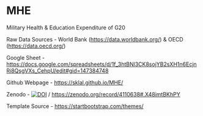 # MHE

Military Health & Education Expenditure of G20


Raw Data Sources - World Bank (https://data.worldbank.org/) & OECD (https://data.oecd.org/)

Google Sheet - https://docs.google.com/spreadsheets/d/1f_3htBNl3CK8sojYB2sXH1n6EcjnRi8QsgVXs_CehpU/edit#gid=147384748

Github Webpage - https://sklal.github.io/MHE/

Zenodo - [![DOI](https://zenodo.org/badge/305766716.svg)](https://zenodo.org/badge/latestdoi/305766716) / https://zenodo.org/record/4110638#.X48imtBKhPY

Template Source - https://startbootstrap.com/themes/
